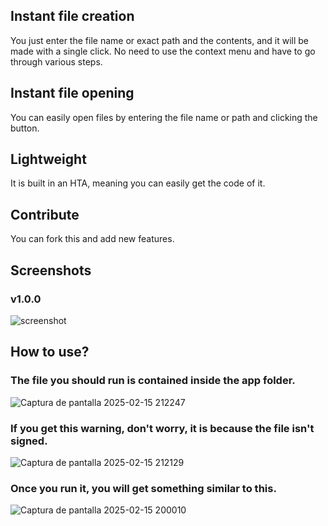 ## Instant file creation
You just enter the file name or exact path and the contents, and it will be made with a single click. No need to use the context menu and have to go through various steps.
## Instant file opening
You can easily open files by entering the file name or path and clicking the button.
## Lightweight
It is built in an HTA, meaning you can easily get the code of it.
## Contribute
You can fork this and add new features.
## Screenshots
### v1.0.0
![screenshot](https://github.com/user-attachments/assets/ad02c8c1-46a3-42e4-9946-dc7f1a2f1af6)
## How to use?
### The file you should run is contained inside the app folder.
![Captura de pantalla 2025-02-15 212247](https://github.com/user-attachments/assets/12905e74-74c1-4d0a-9368-a5a6e5a22798)
### If you get this warning, don't worry, it is because the file isn't signed.
![Captura de pantalla 2025-02-15 212129](https://github.com/user-attachments/assets/37f55dba-f9bd-469d-ad71-b829875fa0e3)
### Once you run it, you will get something similar to this.
![Captura de pantalla 2025-02-15 200010](https://github.com/user-attachments/assets/76ddddfd-64b8-4c1f-b164-5f8abba3bac8)
